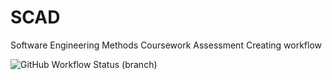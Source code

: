 # SCAD

Software Engineering Methods Coursework Assessment
Creating workflow

![GitHub Workflow Status (branch)](https://img.shields.io/github/actions/workflow/status/carolinemcsherry/SCAD/main.yml?branch=master)

